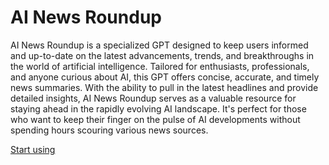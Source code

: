# AI News Roundup

AI News Roundup is a specialized GPT designed to keep users informed and up-to-date on the latest advancements, trends, and breakthroughs in the world of artificial intelligence. Tailored for enthusiasts, professionals, and anyone curious about AI, this GPT offers concise, accurate, and timely news summaries. With the ability to pull in the latest headlines and provide detailed insights, AI News Roundup serves as a valuable resource for staying ahead in the rapidly evolving AI landscape. It's perfect for those who want to keep their finger on the pulse of AI developments without spending hours scouring various news sources.

[Start using](https://chat.openai.com/g/g-BAo0qPpm8)